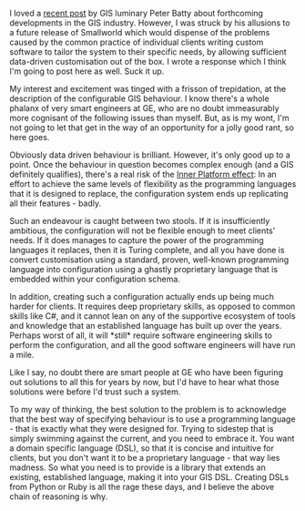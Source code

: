 <!--
.. title: Configuration vs Customisation
.. slug: configuration-vs-customisation
.. date: 2007-06-29 18:19:22-05:00
.. tags: IMHO,GIS
.. category: IMHO
.. link: 
.. description: 
.. type: text
-->


I loved a [recent
post](http://geothought.blogspot.com/2007/06/thoughts-on-ges-next-generation-system.html)
by GIS luminary Peter Batty about forthcoming developments in the GIS
industry. However, I was struck by his allusions to a future release of
Smallworld which would dispense of the problems caused by the common
practice of individual clients writing custom software to tailor the
system to their specific needs, by allowing sufficient data-driven
customisation out of the box. I wrote a response which I think I'm going
to post here as well. Suck it up.

My interest and excitement was tinged with a frisson of trepidation, at
the description of the configurable GIS behaviour. I know there's a
whole phalanx of very smart engineers at GE, who are no doubt
immeasurably more cognisant of the following issues than myself. But, as
is my wont, I'm not going to let that get in the way of an opportunity
for a jolly good rant, so here goes.

Obviously data driven behaviour is brilliant. However, it's only good up
to a point. Once the behaviour in question becomes complex enough (and a
GIS definitely qualifies), there's a real risk of the [Inner Platform
effect](http://worsethanfailure.com/Articles/The_Inner-Platform_Effect.aspx):
In an effort to achieve the same levels of flexibility as the
programming languages that it is designed to replace, the configuration
system ends up replicating all their features - badly.

Such an endeavour is caught between two stools. If it is insufficiently
ambitious, the configuration will not be flexible enough to meet
clients' needs. If it does manages to capture the power of the
programming languages it replaces, then it is Turing complete, and all
you have done is convert customisation using a standard, proven,
well-known programming language into configuration using a ghastly
proprietary language that is embedded within your configuration schema.

In addition, creating such a configuration actually ends up being much
harder for clients. It requires deep proprietary skills, as opposed to
common skills like C\#, and it cannot lean on any of the supportive
ecosystem of tools and knowledge that an established language has built
up over the years. Perhaps worst of all, it will \*still\* require
software engineering skills to perform the configuration, and all the
good software engineers will have run a mile.

Like I say, no doubt there are smart people at GE who have been figuring
out solutions to all this for years by now, but I'd have to hear what
those solutions were before I'd trust such a system.

To my way of thinking, the best solution to the problem is to
acknowledge that the best way of specifying behaviour is to use a
programming language - that is exactly what they were designed for.
Trying to sidestep that is simply swimming against the current, and you
need to embrace it. You want a domain specific language (DSL), so that
it is concise and intuitive for clients, but you don't want it to be a
proprietary language - that way lies madness. So what you need is to
provide is a library that extends an existing, established language,
making it into your GIS DSL. Creating DSLs from Python or Ruby is all
the rage these days, and I believe the above chain of reasoning is why.